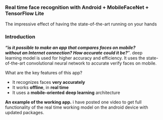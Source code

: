 ### Real time face recognition with Android + MobileFaceNet + TensorFlow Lite

The impressive effect of having the state-of-the-art running on your hands

<!-- ![](https://cdn-images-1.medium.com/max/800/1*LPNkC_og-5l1UGkPuMmzkA.png) -->

### Introduction

**_“is it possible to make an app that compares faces on mobile?_**  
**_without an Internet connection? How accurate could it be?_**_”_. 
deep learning model is used for higher accuracy and efficiency. It uses the state-of-the-art convolutional neural network to accurate verify faces on mobile.


What are the key features of this app?
-   It recognizes faces **very accurately**
-   It works **offline**, in **real time**
-   It uses a **mobile-oriented** **deep learning** architecture

<!-- ![](https://cdn-images-1.medium.com/max/400/1*4SwMMiDI_2mB0dYqDmuvUg.gif) -->

**An example of the working app.** i have posted one video to get full functionality of the real time working model on the android device with updated packages.

